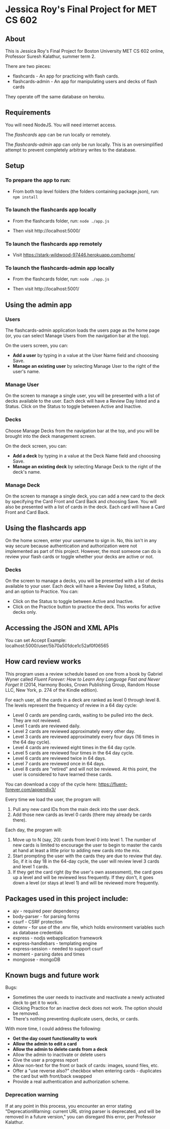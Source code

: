 # Jessica Roy's Final Project for MET CS 602

## About

This is Jessica Roy's Final Project for Boston University MET CS 602 online, Professor Suresh Kalathur, summer term 2. 

There are two pieces: 

* flashcards - An app for practicing with flash cards.
* flashcards-admin - An app for manipulating users and decks of flash cards

They operate off the same database on heroku.

## Requirements

You will need NodeJS. You will need internet access.

The *flashcards* app can be run locally or remotely.

The *flashcards-admin* app can only be run locally. This is an oversimplified attempt to prevent completely arbitrary writes to the database.

## Setup

### To prepare the app to run:

* From both top level folders (the folders containing package.json), run: `npm install`

### To launch the flashcards app locally

* From the flashcards folder, run: `node ./app.js`

* Then visit http://localhost:5000/

### To launch the flashcards app remotely

* Visit https://stark-wildwood-97446.herokuapp.com/home/

### To launch the flashcards-admin app locally

* From the flashcards folder, run: `node ./app.js`

* Then visit http://localhost:5001/

## Using the admin app

### Users

The flashcards-admin application loads the users page as the home page (or, you can select Manage Users from the navigation bar at the top). 

On the users screen, you can:

* **Add a user** by typing in a value at the User Name field and chooosing Save.
* **Manage an existing user** by selecting Manage User to the right of the user's name.

### Manage User

On the screen to manage a single user, you will be presented with a list of decks available to the user. Each deck will have a Review Day listed and a Status. Click on the Status to toggle between Active and Inactive.

### Decks

Choose Manage Decks from the navigation bar at the top, and you will be brought into the deck management screen.

On the deck screen, you can:

* **Add a deck** by typing in a value at the Deck Name field and chooosing Save.
* **Manage an existing deck** by selecting Manage Deck to the right of the deck's name.

### Manage Deck

On the screen to manage a single deck, you can add a new card to the deck by specifying the Card Front and Card Back and choosing Save. You will also be presented with a list of cards in the deck. Each card will have a Card Front and Card Back. 

## Using the flashcards app

On the home screen, enter your username to sign in. No, this isn't in any way secure because authentication and authorization were not implemented as part of this project. However, the most someone can do is review your flash cards or toggle whether your decks are active or not.

### Decks

On the screen to manage a decks, you will be presented with a list of decks available to your user. Each deck will have a Review Day listed, a Status, and an option to Practice. You can:

* Click on the Status to toggle between Active and Inactive.
* Click on the Practice button to practice the deck. This works for active decks only.

## Accessing the JSON and XML APIs

You can set Accept 
Example: localhost:5000/user/5b70a501dce1c52af0f06565

## How card review works

This program uses a review schedule based on one from a book by Gabriel Wyner called _Fluent Forever: How to Learn Any Language Fast and Never Forget It_ (2014, Harmony Books, Crown Publishing Group, Random House LLC, New York, p. 274 of the Kindle edition). 

For each user, all the cards in a deck are ranked as level 0 through level 8. The levels represent the frequency of review in a 64 day cycle:

* Level 0 cards are pending cards, waiting to be pulled into the deck. They are not reviewed.
* Level 1 cards are reviewed daily.
* Level 2 cards are reviewed approximately every other day.
* Level 3 cards are reviewed approximately every four days (16 times in the 64 day cycle).
* Level 4 cards are reviewed eight times in the 64 day cycle.
* Level 5 cards are reviewed four times in the 64 day cycle.
* Level 6 cards are reviewed twice in 64 days.
* Level 7 cards are reviewed once in 64 days.
* Level 8 cards are "retired" and will not be reviewed. At this point, the user is considered to have learned these cards.

You can download a copy of the cycle here: https://fluent-forever.com/appendix3/

Every time we load the user, the program will:

1. Pull any new card IDs from the main deck into the user deck. 
2. Add those new cards as level 0 cards (there may already be cards there).

Each day, the program will:

1. Move up to N (say, 20) cards from level 0 into level 1. The number of new cards is limited to encourage the user to begin to master the cards at hand at least a little prior to adding new cards into the mix.
2. Start prompting the user with the cards they are due to review that day. So, if it is day 18 in the 64-day cycle, the user will review level 3 cards and level 1 cards.
3. If they get the card right (by the user's own assessment), the card goes up a level and will be reviewed less frequently. If they don't, it goes down a level (or stays at level 1) and will be reviewed more frequently.

## Packages used in this project include:
* ajv - required peer dependency 
* body-parser - for parsing forms
* csurf - CSRF protection
* dotenv - for use of the .env file, which holds environment variables such as database credentials
* express - nodjs webapplication framework
* express-handlebars - templating engine
* express-session - needed to support csurf
* moment - parsing dates and times
* mongoose - mongoDB

## Known bugs and future work

Bugs:

* Sometimes the user needs to inactivate and reactivate a newly activated deck to get it to work.
* Clicking Practice for an inactive deck does not work. The option should be removed.
* There's nothing preventing duplicate users, decks, or cards.

With more time, I could address the following:

* **Get the day count functionality to work**
* **Allow the admin to edit a card**
* **Allow the admin to delete cards from a deck**
* Allow the admin to inactivate or delete users
* Give the user a progress report
* Allow non-text for the front or back of cards: images, sound files, etc.
* Offer a "use reverse also?" checkbox when entering cards - duplicates the card but with front/back swapped
* Provide a real authentication and authorization scheme.

### Deprecation warning
If at any point in this process, you encounter an error stating "DeprecationWarning: current URL string parser is deprecated, and will be removed in a future version," you can disregard this error, per Professor Kalathur.
